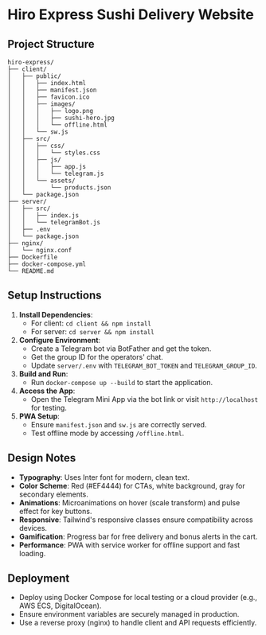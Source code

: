 # Hiro Express Sushi Delivery Website

## Project Structure

```
hiro-express/
├── client/
│   ├── public/
│   │   ├── index.html
│   │   ├── manifest.json
│   │   ├── favicon.ico
│   │   ├── images/
│   │   │   ├── logo.png
│   │   │   ├── sushi-hero.jpg
│   │   │   └── offline.html
│   │   └── sw.js
│   ├── src/
│   │   ├── css/
│   │   │   └── styles.css
│   │   ├── js/
│   │   │   ├── app.js
│   │   │   └── telegram.js
│   │   └── assets/
│   │       └── products.json
│   └── package.json
├── server/
│   ├── src/
│   │   ├── index.js
│   │   └── telegramBot.js
│   ├── .env
│   └── package.json
├── nginx/
│   └── nginx.conf
├── Dockerfile
├── docker-compose.yml
└── README.md
```

## Setup Instructions

1. **Install Dependencies**:
   - For client: `cd client && npm install`
   - For server: `cd server && npm install`
2. **Configure Environment**:
   - Create a Telegram bot via BotFather and get the token.
   - Get the group ID for the operators' chat.
   - Update `server/.env` with `TELEGRAM_BOT_TOKEN` and `TELEGRAM_GROUP_ID`.
3. **Build and Run**:
   - Run `docker-compose up --build` to start the application.
4. **Access the App**:
   - Open the Telegram Mini App via the bot link or visit `http://localhost` for testing.
5. **PWA Setup**:
   - Ensure `manifest.json` and `sw.js` are correctly served.
   - Test offline mode by accessing `/offline.html`.

## Design Notes

- **Typography**: Uses Inter font for modern, clean text.
- **Color Scheme**: Red (#EF4444) for CTAs, white background, gray for secondary elements.
- **Animations**: Microanimations on hover (scale transform) and pulse effect for key buttons.
- **Responsive**: Tailwind's responsive classes ensure compatibility across devices.
- **Gamification**: Progress bar for free delivery and bonus alerts in the cart.
- **Performance**: PWA with service worker for offline support and fast loading.

## Deployment

- Deploy using Docker Compose for local testing or a cloud provider (e.g., AWS ECS, DigitalOcean).
- Ensure environment variables are securely managed in production.
- Use a reverse proxy (nginx) to handle client and API requests efficiently.
